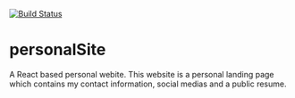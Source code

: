 [![Build Status](https://travis-ci.com/owenadley/personalSite.svg?branch=master)](https://travis-ci.com/owenadley/personalSite)

# personalSite
A React based personal webite. This website is a personal landing page which contains my contact information, social medias and a public resume.
